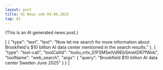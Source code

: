 ```yaml
---
layout: post
title: KI News vom 04.06.2025
tag: AI
---
```

(This is an AI generated news post.)

[
  {
    "type": "text",
    "text": "Now let me search for more information about Brookfield's $10 billion AI data center mentioned in the search results."
  },
  {
    "type": "tool-call",
    "toolCallId": "toolu_vrtx_01FSM5etVd9EbSmwtDR7fWob",
    "toolName": "web_search",
    "args": {
      "query": "Brookfield $10 billion AI data center Sweden June 2025"
    }
  }
]
